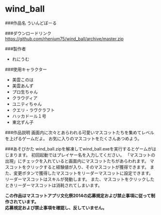 wind_ball
==================

###作品名
ういんどぼーる

###ダウンロードリンク
<https://github.com/rhenium75/wind_ball/archive/master.zip>  

###製作者
* れにうむ 

###使用キャラクター
* 美雲このは
* 美雲あんず
* プロ生ちゃん
* クラウディア
* ユニティちゃん
* クエリ・ラヴクラフト
* ハッカドール１号
* 東北ずん子

###作品説明
 画面内に次々とあらわれる可愛いマスコットたちを集めてレベルを上げるゲームだよ。
 お気に入りのマスコットをたくさんあつめよう。
 

###あそびかた
wind_ball.zipを解凍してwind_ball.exeを実行するとゲームがはじまります。
初回起動ではプレイヤー名を入力してください。
「マスコットの出現」にチェックを入れていると画面内にマスコットたちがあらわれます。
マスコットをクリックすると経験値が入り、そのマスコットが獲得できます。
また、変更ボタンで獲得したマスコットをリーダーマスコットに設定できます。
リーダーマスコットはスキルが発動します。
また、マスコットをクリックしたときリーダーマスコットは消耗されてしまいます。


**この作品はマスコットアプリ文化祭2014の応募規定および禁止事項に従って制作されています。**  
**応募規定および禁止事項を確認し、反していません。**  


